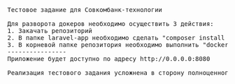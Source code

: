 <pre>
Тестовое задание для Совкомбанк-технологии

Для разворота докеров необходимо осуществить 3 действия:
1. Закачать репозиторий
2. В папке laravel-app необходимо сделать "composer install && composer update"
3. В корневой папке репозитория необходимо выполнить "docker-compose up -d"
----------------
Приложение будет доступно по адресу http://0.0.0.0:8080

Реализация тестового задания усложнена в сторону полноценного crud приложения с докер-сервисами app, db и ws
</pre>